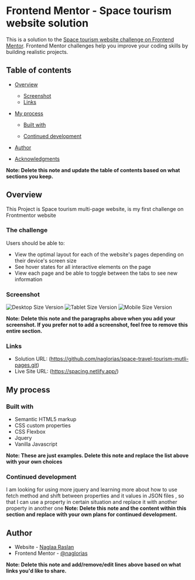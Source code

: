 # Frontend Mentor - Space tourism website solution

This is a solution to the [Space tourism website challenge on Frontend Mentor](https://www.frontendmentor.io/challenges/space-tourism-multipage-website-gRWj1URZ3). Frontend Mentor challenges help you improve your coding skills by building realistic projects.

## Table of contents

- [Overview](#overview)

  - [Screenshot](#screenshot)
  - [Links](#links)

- [My process](#my-process)

  - [Built with](#built-with)

  - [Continued development](#continued-development)

- [Author](#author)
- [Acknowledgments](#acknowledgments)

**Note: Delete this note and update the table of contents based on what sections you keep.**

## Overview

This Project is Space tourism multi-page website, is my first challenge on Frontmentor website

### The challenge

Users should be able to:

- View the optimal layout for each of the website's pages depending on their device's screen size
- See hover states for all interactive elements on the page
- View each page and be able to toggle between the tabs to see new information

### Screenshot

![Desktop Size Version](./screenshots/Desktop-version.png)
![Tablet Size Version](./screenshots/tablet-version.png)
![Mobile Size Version](./screenshots/mobile-version.png)

**Note: Delete this note and the paragraphs above when you add your screenshot. If you prefer not to add a screenshot, feel free to remove this entire section.**

### Links

- Solution URL: (https://github.com/naglorias/space-travel-tourism-mutli-pages.git)
- Live Site URL: (https://spacing.netlify.app/)

## My process

### Built with

- Semantic HTML5 markup
- CSS custom properties
- CSS Flexbox
- Jquery
- Vanilla Javascript

**Note: These are just examples. Delete this note and replace the list above with your own choices**

### Continued development

I am looking for using more jquery and learning more about how to use fetch method and shift between properties and it values in JSON files , so that I can use a property in certain situation and replace it with another property in another one
**Note: Delete this note and the content within this section and replace with your own plans for continued development.**

## Author

- Website - [Naglaa Raslan](https://github.com/naglorias)
- Frontend Mentor - [@naglorias](hhttps://www.frontendmentor.io/profile/naglorias)

**Note: Delete this note and add/remove/edit lines above based on what links you'd like to share.**
